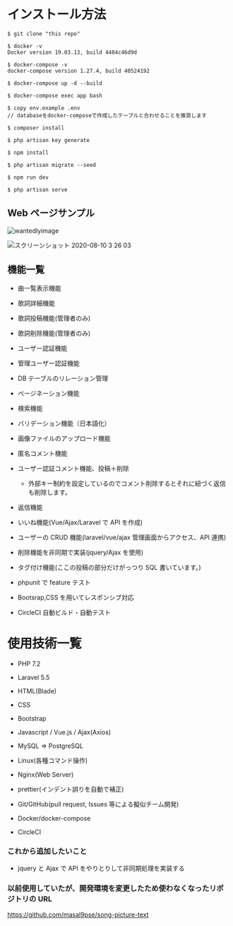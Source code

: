 # インストール方法

```
$ git clone "this repo"

$ docker -v
Docker version 19.03.13, build 4484c46d9d

$ docker-compose -v
docker-compose version 1.27.4, build 40524192

$ docker-compose up -d --build

$ docker-compose exec app bash

$ copy env.example .env
// databaseをdocker-composeで作成したテーブルと合わせることを推奨します

$ composer install

$ php artisan key generate

$ npm install

$ php artisan migrate --seed

$ npm run dev

$ php artisan serve
```

## Web ページサンプル

![wantedlyimage](https://user-images.githubusercontent.com/51937772/89991779-4acc7900-dcbf-11ea-8f55-08d89b96dc0a.png)

![スクリーンショット 2020-08-10 3 26 03](https://user-images.githubusercontent.com/51937772/89739154-3fa7fc00-dab9-11ea-8306-317996706339.png)

## 機能一覧

- 曲一覧表示機能

- 歌詞詳細機能

- 歌詞投稿機能(管理者のみ)

- 歌詞削除機能(管理者のみ)

- ユーザー認証機能

- 管理ユーザー認証機能

- DB テーブルのリレーション管理

- ページネーション機能

- 検索機能

- バリデーション機能（日本語化）

- 画像ファイルのアップロード機能

- 匿名コメント機能

- ユーザー認証コメント機能、投稿＋削除

  - 外部キー制約を設定しているのでコメント削除するとそれに紐づく返信も削除します。

- 返信機能

- いいね機能(Vue/Ajax/Laravel で API を作成)

- ユーザーの CRUD 機能(laravel/vue/ajax 管理画面からアクセス、API 連携)

- 削除機能を非同期で実装(jquery/Ajax を使用)

- タグ付け機能(ここの投稿の部分だけがっつり SQL 書いています。)

- phpunit で feature テスト

- Bootsrap,CSS を用いてレスポンシブ対応

- CircleCI 自動ビルド・自動テスト

# 使用技術一覧

- PHP 7.2

* Laravel 5.5

* HTML(Blade)

* CSS

* Bootstrap

* Javascript / Vue.js / Ajax(Axios)

* MySQL => PostgreSQL

- Linux(各種コマンド操作)

- Nginx(Web Server)

* prettier(インデント誤りを自動で補正)

- Git/GitHub(pull request, Issues 等による擬似チーム開発)

* Docker/docker-compose

- CircleCI

### これから追加したいこと

- jquery と Ajax で API をやりとりして非同期処理を実装する

### 以前使用していたが、開発環境を変更したため使わなくなったリポジトリの URL

https://github.com/masal9pse/song-picture-text
